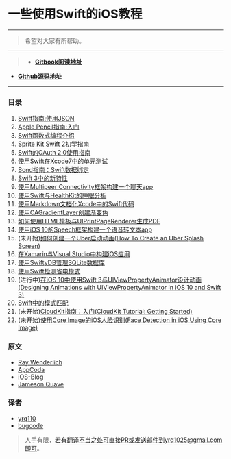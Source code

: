 # 一些使用Swift的iOS教程

***
> 希望对大家有所帮助。

***
> * [**Gitbook阅读地址**](https://yrq110.gitbooks.io/some_ios_tutorials_with_swift/content/)
* [**Github源码地址**](https://github.com/yrq110/Some_IOS_Tutorials_With_Swift)

***

### 目录
1. [Swift指南:使用JSON](https://yrq110.gitbooks.io/some_ios_tutorials_with_swift/content/Swift%20Tutorial:%20Working%20with%20JSON.html)
2. [Apple Pencil指南:入门](https://yrq110.gitbooks.io/some_ios_tutorials_with_swift/content/Apple%20Pencil%20Tutorial:%20Getting%20Started.html)
3. [Swift函数式编程介绍](https://yrq110.gitbooks.io/some_ios_tutorials_with_swift/content/Introduction%20to%20Functional%20Programming%20in%20Swift.html)
4. [Sprite Kit Swift 2初学指南](https://yrq110.gitbooks.io/some_ios_tutorials_with_swift/content/Sprite%20Kit%20Swift%202%20Tutorial%20for%20Beginners.html)
5. [Swift的OAuth 2.0使用指南](https://yrq110.gitbooks.io/some_ios_tutorials_with_swift/content/OAuth%202.0%20with%20Swift%20Tutorial.html)
6. [使用Swift在Xcode7中的单元测试](https://yrq110.gitbooks.io/some_ios_tutorials_with_swift/content/Unit%20Testing%20in%20Xcode%207%20with%20Swift.html)
7. [Bond指南：Swift数据绑定](https://yrq110.gitbooks.io/some_ios_tutorials_with_swift/content/Bond%20Tutorial:%20Bindings%20in%20Swift.html)
8. [Swift 3中的新特性](https://yrq110.gitbooks.io/some_ios_tutorials_with_swift/content/What%E2%80%99s%20New%20in%20Swift%203.html)
9. [使用Multipeer Connectivity框架构建一个聊天app](https://yrq110.gitbooks.io/some_ios_tutorials_with_swift/content/Building%20a%20Chat%20App%20in%20Swift%20Using%20Multipeer%20Connectivity%20Framework.html)
10. [使用Swift与HealthKit的睡眠分析](https://yrq110.gitbooks.io/some_ios_tutorials_with_swift/content/Using%20Sleep%20Analysis%20in%20HealthKit%20with%20Swift.html)
11. [使用Markdown文档化Xcode中的Swift代码](https://yrq110.gitbooks.io/some_ios_tutorials_with_swift/content/Documenting%20Your%20Swift%20Code%20in%20Xcode%20Using%20Markdown.html)
12. [使用CAGradientLayer创建渐变色](https://yrq110.gitbooks.io/some_ios_tutorials_with_swift/content/Creating%20Gradient%20Colors%20Using%20CAGradientLayer.html)
13. [如何使用HTML模板与UIPrintPageRenderer生成PDF](https://yrq110.gitbooks.io/some_ios_tutorials_with_swift/content/How%20to%20Generate%20PDF%20using%20HTML%20Templates%20and%20UIPrintPageRenderer%20in%20iOS.html)
14. [使用iOS 10的Speech框架构建一个语音转文本app](https://yrq110.gitbooks.io/some_ios_tutorials_with_swift/content/Building%20a%20Speech-to-Text%20App%20Using%20Speech%20Framework%20in%20iOS%2010.html)
15. (未开始)[如何创建一个Uber启动动画(How To Create an Uber Splash Screen)](https://yrq110.gitbooks.io/some_ios_tutorials_with_swift/content/How%20To%20Create%20an%20Uber%20Splash%20Screen.html)
16. [在Xamarin与Visual Studio中构建iOS应用](https://yrq110.gitbooks.io/some_ios_tutorials_with_swift/content/Building%20iOS%20Apps%20with%20Xamarin%20and%20Visual%20Studio.html)
17. [使用SwiftyDB管理SQLite数据库](https://yrq110.gitbooks.io/some_ios_tutorials_with_swift/content/Managing%20SQLite%20Database%20with%20SwiftyDB.html)
18. [使用Swift检测省电模式](https://yrq110.gitbooks.io/some_ios_tutorials_with_swift/content/Detecting%20low%20Power%20Mode%20in%20Swift.html)
19. (进行中)[在iOS 10中使用Swift 3与UIViewPropertyAnimator设计动画(Designing Animations with UIViewPropertyAnimator in iOS 10 and Swift 3)](https://yrq110.gitbooks.io/some_ios_tutorials_with_swift/content/Designing%20Animations%20with%20UIViewPropertyAnimator%20in%20iOS%2010%20and%20Swift%203.html)
20. [Swift中的模式匹配](https://yrq110.gitbooks.io/some_ios_tutorials_with_swift/content/Pattern%20Matching%20in%20Swift.html)
21. (未开始)[CloudKit指南：入门(CloudKit Tutorial: Getting Started)](https://yrq110.gitbooks.io/some_ios_tutorials_with_swift/content/CloudKit%20Tutorial:%20Getting%20Started.html)
22. (未开始)[使用Core Image的iOS人脸识别(Face Detection in iOS Using Core Image)](https://yrq110.gitbooks.io/some_ios_tutorials_with_swift/content/Face%20Detection%20in%20iOS%20Using%20Core%20Image.html)

### 原文
* [Ray Wenderlich](https://www.raywenderlich.com/)
* [AppCoda](http://www.appcoda.com/)
* [iOS-Blog](http://www.ios-blog.co.uk/)
* [Jameson Quave](http://jamesonquave.com/)

### 译者
* [yrq110](https://github.com/yrq110)
* [bugcode](https://github.com/bugcoding)

> 人手有限，若有翻译不当之处可直接PR或发送邮件到yrq1025@gmail.com即可。
